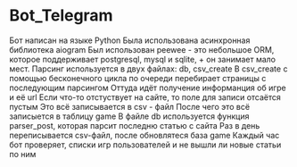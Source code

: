 # Bot_Telegram
Бот написан на языке Python Была использована асинхронная библиотека aiogram Был использован peewee - это небольшое ORM, которое поддерживает postgresql, mysql и sqlite, + он занимает мало мест. Парсинг используется в двух файлах: db, csv_create В csv_create с помощью бесконечного цикла по очереди перебирает страницы с последующим парсингом Оттуда идёт получение информанция об игре и её url Если что-то отстуствует на сайте, то поле для записи отсаётся пустым Это всё записывается в csv - файл После чего это всё записыется в таблицу game В файле db используется функция parser_post, которая парсит последню статью с сайта Раз в день переписывается csv-файл, после обновлятеся база game Каждый час бот проверяет, списки игр пользователей и не вышли ли новые статьи по ним
